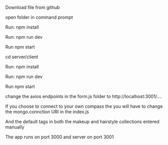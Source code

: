 Download file from github

open folder in command prompt

Run: npm install

Run: npm run dev

Run npm start

cd server/client

Run: npm install

Run: npm run dev

Run npm start

change the axios endpoints in the form.js folder to http://localhost:3001/....

If you choose to connect to your own compass the you will have to change the mongo.connction URI in the index.js

And the default tags in both the makeup and hairstyle collections entered manually

The app runs on port 3000 and server on port 3001
